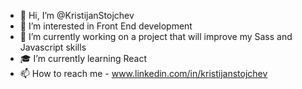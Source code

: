 - 👋 Hi, I’m @KristijanStojchev
- 👀 I’m interested in Front End development
- 🌱 I’m currently working on a project that will improve my Sass and Javascript skills
- 🎓 I’m currently learning React
- 📫 How to reach me - www.linkedin.com/in/kristijanstojchev
